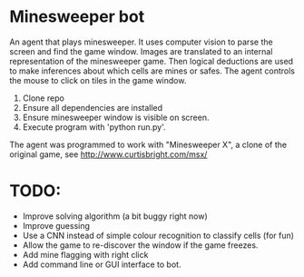 # Minesweeper bot
An agent that plays minesweeper. It uses computer vision to parse the
screen and find the game window. Images are translated to an internal representation
of the minesweeper game. Then logical deductions are used to make inferences about 
which cells are mines or safes. The agent controls the mouse to click on tiles in the
game window. 

1. Clone repo
2. Ensure all dependencies are installed
3. Ensure minesweeper window is visible on screen.
4. Execute program with 'python run.py'.

The agent was programmed to work with "Minesweeper X", a clone of the original game, 
see http://www.curtisbright.com/msx/

# TODO:
- Improve solving algorithm (a bit buggy right now)
- Improve guessing
- Use a CNN instead of simple colour recognition to classify cells (for fun)
- Allow the game to re-discover the window if the game freezes.
- Add mine flagging with right click
- Add command line or GUI interface to bot.
